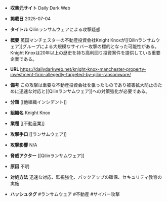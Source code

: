 - **収集元サイト**
Daily Dark Web

- **掲載日**
2025-07-04

- **タイトル**
Qilinランサムウェアによる攻撃疑惑

- **概要**
英国マンチェスターの不動産投資会社Knight Knoxが[[Qilinランサムウェア]]グループによる大規模なサイバー攻撃の標的となった可能性がある。Knight Knoxは20年以上の歴史を持ち高利回り投資案件を提供している重要企業である。

- **URL**
https://dailydarkweb.net/knight-knox-manchester-property-investment-firm-allegedly-targeted-by-qilin-ransomware/

- **備考**
この攻撃は重要な不動産投資会社を狙ったものであり被害拡大防止のために迅速な対応と[[Qilinランサムウェア]]への対策強化が必要である。

- **分類**
[[他組織インシデント]]

- **組織名**
Knight Knox

- **業種**
[[不動産業]]

- **攻撃手口**
[[ランサムウェア]]

- **攻撃影響**
N/A

- **脅威アクター**
[[Qilinランサムウェア]]

- **原因**
不明

- **対処方法**
迅速な対応、監視強化、バックアップの確保、セキュリティ教育の実施

- **ハッシュタグ**
#ランサムウェア #不動産 #サイバー攻撃
